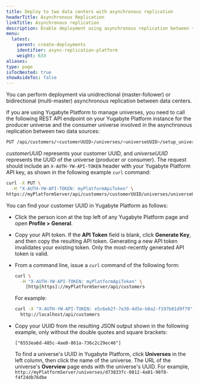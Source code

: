 ```yaml
---
title: Deploy to two data centers with asynchronous replication
headerTitle: Asynchronous Replication
linkTitle: Asynchronous replication
description: Enable deployment using asynchronous replication between two data centers.
menu:
  latest:
    parent: create-deployments
    identifier: async-replication-platform
    weight: 633
aliases:
type: page
isTocNested: true
showAsideToc: false
---
```


You can perform deployment via unidirectional (master-follower) or bidirectional (multi-master) asynchronous replication between data centers.

If you are using Yugabyte Platform to manage universes, you need to call the following REST API endpoint on your Yugabyte Platform instance for the producer universe and the consumer universe involved in the asynchronous replication between two data sources:

```sh
PUT /api/customers/<customerUUID>/universes/<universeUUID>/setup_universe_2dc
```

*customerUUID* represents your customer UUID, and *universeUUID* represents the UUID of the universe (producer or consumer). The request should include an `X-AUTH-YW-API-TOKEN` header with your Yugabyte Platform API key, as shown in the following example `curl` command:

```sh
curl -X PUT \
  -H "X-AUTH-YW-API-TOKEN: myPlatformApiToken" \
https://myPlatformServer/api/customers/customerUUID/universes/universeUUID/setup_universe_2dc
```

You can find your customer UUID in Yugabyte Platform as follows:

- Click the person icon at the top left of any Yugabyte Platform page and open **Profile > General**.

- Copy your API token. If the **API Token** field is blank, click **Generate Key**, and then copy the resulting API token. Generating a new API token invalidates your existing token. Only the most-recently generated API token is valid.

- From a command line, issue a `curl` command of the following form:

  ```sh
  curl \
    -H "X-AUTH-YW-API-TOKEN: myPlatformApiToken" \
      [http|https]://myPlatformServer/api/customers
  ```

  For example:

  ```sh
  curl -X "X-AUTH-YW-API-TOKEN: e5c6eb2f-7e30-4d5e-b0a2-f197b01d9f79" \
    http://localhost/api/customers
  ```

- Copy your UUID from the resulting JSON output shown in the following example, only without the double quotes and square brackets:

  ```
  ["6553ea6d-485c-4ae8-861a-736c2c29ec46"]
  ```

  To find a universe's UUID in Yugabyte Platform, click **Universes** in the left column, then click the name of the universe. The URL of the universe's **Overview** page ends with the universe's UUID. For example, `http://myPlatformServer/universes/d73833fc-0812-4a01-98f8-f4f24db76dbe`

